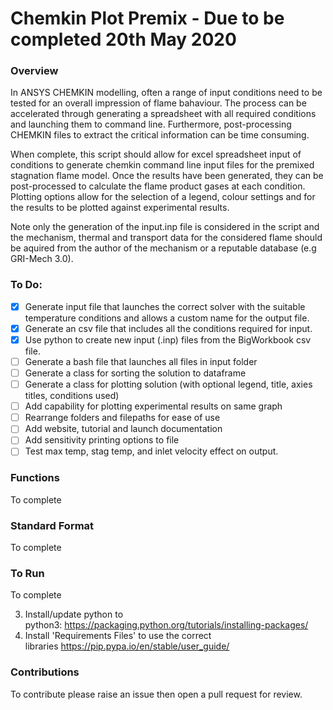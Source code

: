 # Chemkin Plot Premix - Due to be completed 20th May 2020

### Overview
In ANSYS CHEMKIN modelling, often a range of input conditions need to be tested for an overall impression of flame bahaviour. The process can be accelerated through generating a spreadsheet with all required conditions and launching them to command line. Furthermore, post-processing CHEMKIN files to extract the critical information can be time consuming. 

When complete, this script should allow for excel spreadsheet input of conditions to generate chemkin command line input files for the premixed stagnation flame model. Once the results have been generated, they can be post-processed to calculate the flame product gases at each condition. Plotting options allow for the selection of a legend, colour settings and for the results to be plotted against experimental results. 

Note only the generation of the input.inp file is considered in the script and the mechanism, thermal and transport data for the considered flame should be aquired from the author of the mechanism or a reputable database (e.g GRI-Mech 3.0). 

### To Do:
- [x] Generate input file that launches the correct solver with the suitable temperature conditions and allows a custom name for the output file. 
- [x] Generate an csv file that includes all the conditions required for input. 
- [x] Use python to create new input (.inp) files from the BigWorkbook csv file.
- [ ] Generate a bash file that launches all files in input folder
- [ ] Generate a class for sorting the solution to dataframe
- [ ] Generate a class for plotting solution (with optional legend, title, axies titles, conditions used)
- [ ] Add capability for plotting experimental results on same graph 
- [ ] Rearrange folders and filepaths for ease of use
- [ ] Add website, tutorial and launch documentation 
- [ ] Add sensitivity printing options to file 
- [ ] Test max temp, stag temp, and inlet velocity effect  on output.  
### Functions
To complete

### Standard Format 
To complete

### To Run
To complete

3. Install/update python to python3: https://packaging.python.org/tutorials/installing-packages/
4. Install 'Requirements Files' to use the correct libraries https://pip.pypa.io/en/stable/user_guide/

### Contributions
To contribute please raise an issue then open a pull request for review.
